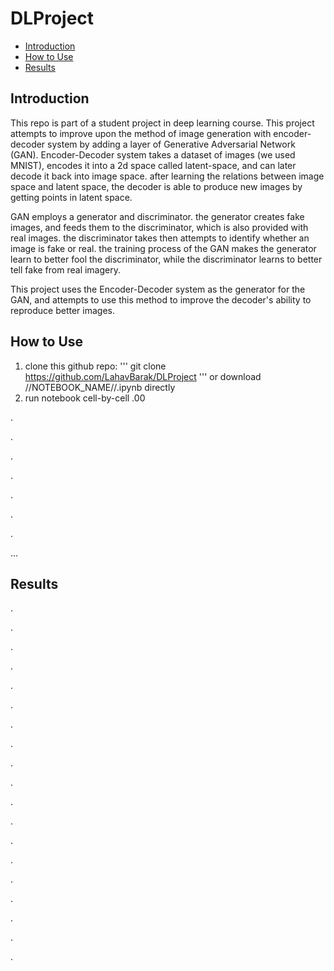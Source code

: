 # DLProject

* [Introduction](#introduction)
* [How to Use](#how-to-use)
* [Results](#results)

## Introduction
This repo is part of a student project in deep learning course.
This project attempts to improve upon the method of image generation with encoder-decoder system by adding a layer of Generative Adversarial Network (GAN).
Encoder-Decoder system takes a dataset of images (we used MNIST), encodes it into a 2d space called latent-space, and can later decode it back into image space.
after learning the relations between image space and latent space, the decoder is able to produce new images by getting points in latent space.

GAN employs a generator and discriminator. the generator creates fake images, and feeds them to the discriminator, which is also provided with real images. the discriminator takes then attempts to identify whether an image is fake or real.
the training process of the GAN makes the generator learn to better fool the discriminator, while the discriminator learns to better tell fake from real imagery.

This project uses the Encoder-Decoder system as the generator for the GAN, and attempts to use this method to improve the decoder's ability to reproduce better images.

## How to Use
1. clone this github repo:
   '''
   git clone https://github.com/LahavBarak/DLProject
   '''
   or download //NOTEBOOK_NAME//.ipynb directly
2. run notebook cell-by-cell
.00

.

.

.

.


.

.

.



...

## Results
.


.

.

.

.

.

.

.

.

.

.

.

.

.

.

.

.

.



.
